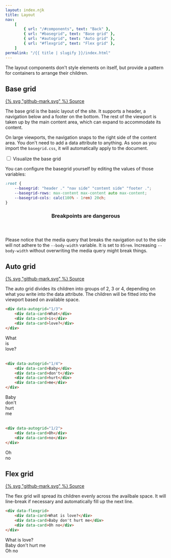```yaml
---
layout: index.njk
title: Layout
nav:
    [
        { url: "/#components", text: "Back" },
        { url: "#basegrid", text: "Base grid" },
        { url: "#autogrid", text: "Auto grid" },
        { url: "#flexgrid", text: "Flex grid" },
    ]
permalink: "/{{ title | slugify }}/index.html"
---
```


The layout components don't style elements on itself, but provide a pattern for containers to arrange their children.

## Base grid

<a href="https://github.com/iamschulz/ssstyles/blob/main/css/basegrid.css" data-button>{% svg "github-mark.svg" %} Source</a>

The base grid is the basic layout of the site. It supports a header, a navigation below and a footer on the bottom. The rest of the viewport is taken up by the main content area, which can expand to accommodate its content.

On large viewports, the navigation snaps to the right side of the content area. You don't need to add a data attribute to anything. As soon as you import the `basegrid.css`, it will automatically apply to the document.

<input type="checkbox" data-toggle id="base-grid-vis" /> <label for="base-grid-vis">Visualize the base grid</label>

You can configure the basegrid yourself by editing the values of those variables:

```css
:root {
	--basegrid: "header ." "nav side" "content side" "footer .";
	--basegrid-rows: max-content max-content auto max-content;
	--basegrid-cols: calc(100% - 1rem) 20ch;
}
```

<aside data-callout>
<header><h3>Breakpoints are dangerous</h3></header>
<p>Please notice that the media query that breaks the navigation out to the side will not adhere to the <code>--body-width</code> variable. It is set to <code>85rem</code>. Increasing <code>--body-width</code> without overwriting the media query might break things.</p>
</aside>

<script>
    document.querySelector('#base-grid-vis').addEventListener('change', (e) => {
        document.body.classList.toggle('demo', e.target.checked);
    });
</script>

<style>
    body.demo > :is(header, footer, nav, main, aside) {
        outline: 2px dashed var(--col-accent);
        outline-offset: -1px;
        position: relative;

        &::after {
            position: fixed;
            inset: calc(50% - 5ch);
            font-size: 1.5rem;
            font-family: var(--font-mono);
            background: var(--col-accent2);
            color: var(--col-accent-contrast);
            display: none;
            place-items: center;
            z-index: 10;
        }

        &::before {
                content: "";
                position: absolute;
                inset: 0;
                background-color: var(--col-accent2);
                opacity: 0.2;
                display: none;
                z-index: 9;
                pointer-events: none;
            }

        &:hover {
            &::before, &::after {
                display: inline-grid;
            }
        }
    }

    body.demo {
        > header::after { content: "header" }
        > footer::after { content: "footer" }
        > nav::after { content: "nav" }
        > main::after { content: "main" }
        > aside::after { content: "aside" }
    }
</style>

## Auto grid

<a href="https://github.com/iamschulz/ssstyles/blob/main/css/autogrid.css" data-button>{% svg "github-mark.svg" %} Source</a>

The auto grid divides its children into groups of 2, 3 or 4, depending on what you write into the data attribute. The children will be fitted into the viewport based on available space.

```html
<div data-autogrid="1/3">
	<div data-card>What</div>
	<div data-card>is</div>
	<div data-card>love?</div>
</div>
```

<div data-autogrid="1/3">
    <div data-card>What</div>
    <div data-card>is</div>
    <div data-card>love?</div>
</div>
<br>

```html
<div data-autogrid="1/4">
	<div data-card>Baby</div>
	<div data-card>don't</div>
	<div data-card>hurt</div>
	<div data-card>me</div>
</div>
```

<div data-autogrid="1/4">
    <div data-card>Baby</div>
    <div data-card>don't</div>
    <div data-card>hurt</div>
    <div data-card>me</div>
</div>
<br>

```html
<div data-autogrid="1/2">
	<div data-card>Oh</div>
	<div data-card>no</div>
</div>
```

<div data-autogrid="1/2">
    <div data-card>Oh</div>
    <div data-card>no</div>
</div>

## Flex grid

<a href="https://github.com/iamschulz/ssstyles/blob/main/css/flexgrid.css" data-button>{% svg "github-mark.svg" %} Source</a>

The flex grid will spread its children evenly across the availbale space. It will line-break if necessary and automatically fill up the next line.

```html
<div data-flexgrid>
	<div data-card>What is love?</div>
	<div data-card>Baby don't hurt me</div>
	<div data-card>Oh no</div>
</div>
```

<div data-flexgrid>
    <div data-card>What is love?</div>
    <div data-card>Baby don't hurt me</div>
    <div data-card>Oh no</div>
</div>
